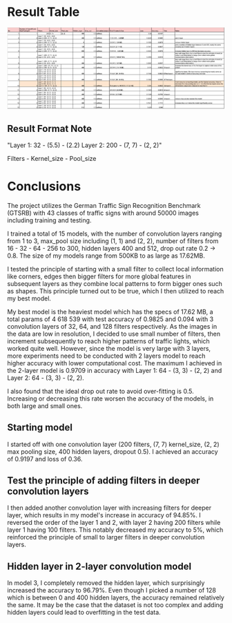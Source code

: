 # Result Table

![Alt text](image.png)

## Result Format Note

"Layer 1: 32 - (5.5) - (2.2)
Layer 2: 200 - (7, 7) - (2, 2)"

Filters - Kernel_size - Pool_size

# Conclusions

The project utilizes the German Traffic Sign Recognition Benchmark (GTSRB) with 43 classes of traffic signs with around 50000 images including training and testing.

I trained a total of 15 models, with the number of convolution layers ranging from 1 to 3, max_pool size including (1, 1) and (2, 2), number of filters from 16 - 32 - 64 - 256 to 300, hidden layers 400 and 512, drop out rate 0.2 -> 0.8. The size of my models range from 500KB to as large as 17.62MB.

I tested the principle of starting with a small filter to collect local information like corners, edges then bigger filters for more global features in subsequent layers as they combine local patterns to form bigger ones such as shapes. This principle turned out to be true, which I then utilized to reach my best model.

My best model is the heaviest model which has the specs of 17.62 MB, a total params of 4 618 539 with test accuracy of 0.9825 and 0.094 with 3 convolution layers of 32, 64, and 128 filters respectively. As the images in the data are low in resolution, I decided to use small number of filters, then increment subsequently to reach higher patterns of traffic lights, which worked quite well. However, since the model is very large with 3 layers, more experiments need to be conducted with 2 layers model to reach higher accuracy with lower computational cost. The maximum I achieved in the 2-layer model is 0.9709 in accuracy with Layer 1: 64 - (3, 3) - (2, 2) and Layer 2: 64 - (3, 3) - (2, 2).

I also found that the ideal drop out rate to avoid over-fitting is 0.5. Increasing or decreasing this rate worsen the accuracy of the models, in both large and small ones.

## Starting model

I started off with one convolution layer (200 filters, (7, 7) kernel_size, (2, 2) max pooling size, 400 hidden layers, dropout 0.5). I achieved an accuracy of 0.9197 and loss of 0.36.

## Test the principle of adding filters in deeper convolution layers

I then added another convolution layer with increasing filters for deeper layer, which results in my model's increase in accuracy of 94.85%. I reversed the order of the layer 1 and 2, with layer 2 having 200 filters while layer 1 having 100 filters. This notably decreased my accuracy to 5%, which reinforced the principle of small to larger filters in deeper convolution layers.

## Hidden layer in 2-layer convolution model

In model 3, I completely removed the hidden layer, which surprisingly increased the accuracy to 96.79%. Even though I picked a number of 128 which is between 0 and 400 hidden layers, the accuracy remained relatively the same. It may be the case that the dataset is not too complex and adding hidden layers could lead to overfitting in the test data.
